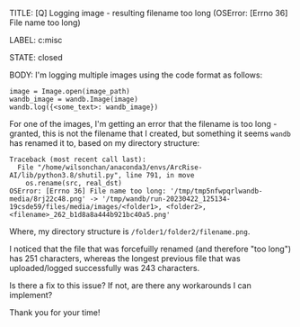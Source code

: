 TITLE:
[Q] Logging image - resulting filename too long (OSError: [Errno 36] File name too long)

LABEL:
c:misc

STATE:
closed

BODY:
I'm logging multiple images using the code format as follows:
```
image = Image.open(image_path)
wandb_image = wandb.Image(image)
wandb.log({<some_text>: wandb_image})
```

For one of the images, I'm getting an error that the filename is too long - granted, this is not the filename that I created, but something it seems `wandb` has renamed it to, based on my directory structure:
```
Traceback (most recent call last):
  File "/home/wilsonchan/anaconda3/envs/ArcRise-AI/lib/python3.8/shutil.py", line 791, in move
    os.rename(src, real_dst)
OSError: [Errno 36] File name too long: '/tmp/tmp5nfwpqrlwandb-media/8rj22c48.png' -> '/tmp/wandb/run-20230422_125134-19csde59/files/media/images/<folder1>, <folder2>, <filename>_262_b1d8a8a444b921bc40a5.png'
```

Where, my directory structure is `/folder1/folder2/filename.png`.

I noticed that the file that was forcefuilly renamed (and therefore "too long") has 251 characters, whereas the longest previous file that was uploaded/logged successfully was 243 characters. 

Is there a fix to this issue? If not, are there any workarounds I can implement? 

Thank you for your time! 

